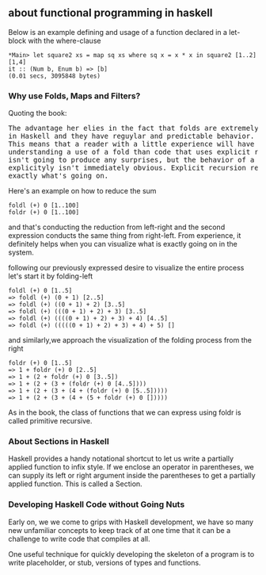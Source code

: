 ## about functional programming in haskell

Below is an example defining and usage of a function declared in a let-block with the where-clause

```
*Main> let square2 xs = map sq xs where sq x = x * x in square2 [1..2]
[1,4]
it :: (Num b, Enum b) => [b]
(0.01 secs, 3095848 bytes)
```
### Why use Folds, Maps and Filters?

Quoting the book:
<pre>
The advantage her elies in the fact that folds are extremely common 
in Haskell and they have reguylar and predictable behavior.
This means that a reader with a little experience will have an easier time
understanding a use of a fold than code that uses explicit recursion. A fold
isn't going to produce any surprises, but the behavior of a function that recurses
explicityly isn't immediately obvious. Explicit recursion requires us to read closely to understand
exactly what's going on.
</pre>

Here's an example on how to reduce the sum 
```
foldl (+) 0 [1..100]
foldr (+) 0 [1..100]
```
and that's conducting the reduction from left-right and
the second expression conducts the same thing from right-left.
From experience, it definitely helps when you can visualize what 
is exactly going on in the system.

following our previously expressed desire to visualize the entire process
let's start it by folding-left
```
foldl (+) 0 [1..5]
=> foldl (+) (0 + 1) [2..5]
=> foldl (+) ((0 + 1) + 2) [3..5]
=> foldl (+) (((0 + 1) + 2) + 3) [3..5]
=> foldl (+) ((((0 + 1) + 2) + 3) + 4) [4..5]
=> foldl (+) (((((0 + 1) + 2) + 3) + 4) + 5) []
```
and similarly,we approach the visualization of the folding process
from the right
```
foldr (+) 0 [1..5]
=> 1 + foldr (+) 0 [2..5]
=> 1 + (2 + foldr (+) 0 [3..5])
=> 1 + (2 + (3 + (foldr (+) 0 [4..5])))
=> 1 + (2 + (3 + (4 + (foldr (+) 0 [5..5]))))
=> 1 + (2 + (3 + (4 + (5 + foldr (+) 0 []))))
```
As in the book, the class of functions that we can express using foldr is called primitive recursive.

### About Sections in Haskell 

Haskell provides a handy notational shortcut to let us write a partially applied
function to infix style. If we enclose an operator in parentheses, we can supply 
its left or right argument inside the parentheses to get a partially applied function.
This is called a Section.

### Developing Haskell Code without Going Nuts

Early on, we we come to grips with Haskell development, we have so many new
unfamiliar concepts to keep track of at one time that it can be a challenge to 
write code that compiles at all. 

One useful technique for quickly developing the skeleton of a program is to write
placeholder, or stub, versions of types and functions.
